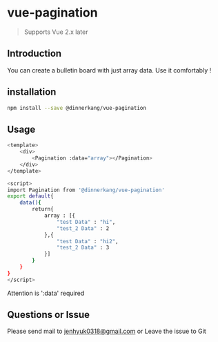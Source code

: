 
# vue-pagination

> Supports Vue 2.x later

## Introduction

You can create a bulletin board with just array data.
Use it comfortably !

## installation

``` bash
npm install --save @dinnerkang/vue-pagination
```
## Usage

``` bash
<template>
    <div>
        <Pagination :data="array"></Pagination>
    </div>
</template>

<script>
import Pagination from '@dinnerkang/vue-pagination'
export default{
    data(){
        return{
            array : [{
                "test Data" : "hi",
                "test_2 Data" : 2
            },{
                "test Data" : "hi2",
                "test_2 Data" : 3
            }]
        }
    }
}
</script>
```

Attention is ':data' required


## Questions or Issue

Please send mail to jenhyuk0318@gmail.com
or
Leave the issue to Git

